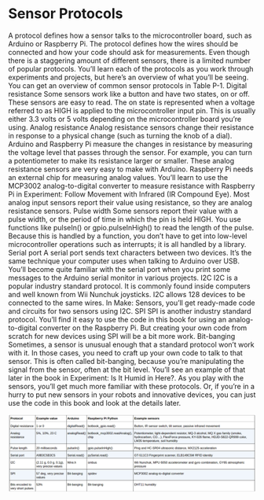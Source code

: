 # Sensor Protocols



A protocol defines how a sensor talks to the microcontroller board, such as Arduino or Raspberry Pi. The protocol defines how the wires should be connected and how your code should ask for measurements.
Even though there is a staggering amount of different sensors, there is a limited number of popular protocols. You’ll learn each of the protocols as you work through experiments and projects, but here’s an overview of what you’ll be seeing.
You can get an overview of common sensor protocols in Table P-1.
Digital resistance
Some sensors work like a button and have two states, on or off. These sensors are easy to read. The on state is represented when a voltage referred to as HIGH is applied to the microcontroller input pin. This is usually either 3.3 volts or 5 volts depending on the microcontroller board you’re using.
Analog resistance
Analog resistance sensors change their resistance in response to a physical change (such as turning the knob of a dial). Arduino and Raspberry Pi measure the changes in resistance by measuring the voltage level that passes through the sensor. For example, you can turn a potentiometer to make its resistance larger or smaller. These analog resistance sensors are very easy to make with Arduino. Raspberry Pi needs an external chip for measuring analog values. You’ll learn to use the MCP3002 analog-to-digital converter to measure resistance with Raspberry Pi in Experiment: Follow Movement with Infrared (IR Compound Eye). Most analog input sensors report their value using resistance, so they are analog resistance sensors.
Pulse width
Some sensors report their value with a pulse width, or the period of time in which the pin is held HIGH. You use functions like pulseIn() or gpio.pulseInHigh() to read the length of the pulse. Because this is handled by a function, you don’t have to get into low-level microcontroller operations such as interrupts; it is all handled by a library.
Serial port
A serial port sends text characters between two devices. It’s the same technique your computer uses when talking to Arduino over USB. You’ll become quite familiar with the serial port when you print some messages to the Arduino serial monitor in various projects.
I2C
I2C is a popular industry standard protocol. It is commonly found inside computers and well known from Wii Nunchuk joysticks. I2C allows 128 devices to be connected to the same wires. In Make: Sensors, you’ll get ready-made code and circuits for two sensors using I2C.
SPI
SPI is another industry standard protocol. You’ll find it easy to use the code in this book for using an analog-to-digital converter on the Raspberry Pi. But creating your own code from scratch for new devices using SPI will be a bit more work.
Bit-banging
Sometimes, a sensor is unusual enough that a standard protocol won’t work with it. In those cases, you need to craft up your own code to talk to that sensor. This is often called bit-banging, because you’re manipulating the signal from the sensor, often at the bit level. You’ll see an example of that later in the book in Experiment: Is It Humid in Here?.
As you play with the sensors, you’ll get much more familiar with these protocols. Or, if you’re in a hurry to put new sensors in your robots and innovative devices, you can just use the code in this book and look at the details later.

![](images/protocols.png)




